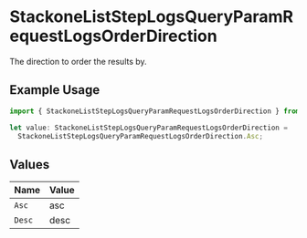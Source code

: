 # StackoneListStepLogsQueryParamRequestLogsOrderDirection

The direction to order the results by.

## Example Usage

```typescript
import { StackoneListStepLogsQueryParamRequestLogsOrderDirection } from "@stackone/stackone-client-ts/sdk/models/operations";

let value: StackoneListStepLogsQueryParamRequestLogsOrderDirection =
  StackoneListStepLogsQueryParamRequestLogsOrderDirection.Asc;
```

## Values

| Name   | Value  |
| ------ | ------ |
| `Asc`  | asc    |
| `Desc` | desc   |